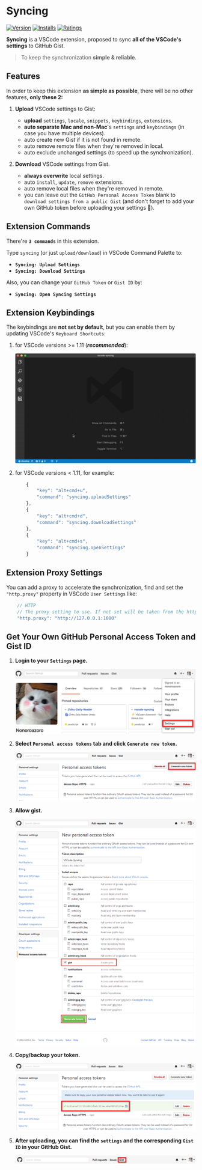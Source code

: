 # Syncing

[![Version](http://vsmarketplacebadge.apphb.com/version/nonoroazoro.syncing.svg)](https://marketplace.visualstudio.com/items?itemName=nonoroazoro.syncing)
[![Installs](http://vsmarketplacebadge.apphb.com/installs/nonoroazoro.syncing.svg)](https://marketplace.visualstudio.com/items?itemName=nonoroazoro.syncing)
[![Ratings](https://vsmarketplacebadge.apphb.com/rating/nonoroazoro.syncing.svg)](https://vsmarketplacebadge.apphb.com/rating/nonoroazoro.syncing.svg)

**Syncing** is a VSCode extension, proposed to sync **all of the VSCode's settings** to GitHub Gist.

> To keep the synchronization **simple & reliable**.


## Features

In order to keep this extension **as simple as possible**, there will be no other features, **only these 2:**

1. **Upload** VSCode settings to Gist:

    * **upload** `settings`, `locale`, `snippets`, `keybindings`, `extensions`.
    * **auto separate Mac and non-Mac**'s `settings` and `keybindings` (in case you have multiple devices).
    * auto create new Gist if it is not found in remote.
    * auto remove remote files when they're removed in local.
    * auto exclude unchanged settings (to speed up the synchronization).

1. **Download** VSCode settings from Gist.

    * **always overwrite** local settings.
    * auto `install`, `update`, `remove` extensions.
    * auto remove local files when they're removed in remote.
    * you can leave out the `GitHub Personal Access Token` blank to `download settings from a public Gist` (and don't forget to add your own GitHub token before uploading your settings :grimacing:).


## Extension Commands

There're **`3 commands`** in this extension.

Type `syncing` (or just `upload/download`) in VSCode Command Palette to:

* **`Syncing: Upload Settings`**
* **`Syncing: Download Settings`**

Also, you can change your `GitHub Token` or `Gist ID` by:

* **`Syncing: Open Syncing Settings`**


## Extension Keybindings

The keybindings are **not set by default**, but you can enable them by updating VSCode's `Keyboard Shortcuts`:

1. for VSCode versions >= 1.11 (***recommended***):

    ![keyboard-shortcuts](docs/gif/Keyboard-Shortcuts.gif)

1. for VSCode versions < 1.11, for example:

    ```javascript
        {
            "key": "alt+cmd+u",
            "command": "syncing.uploadSettings"
        },
        {
            "key": "alt+cmd+d",
            "command": "syncing.downloadSettings"
        },
        {
            "key": "alt+cmd+s",
            "command": "syncing.openSettings"
        }
    ```


## Extension Proxy Settings

You can add a proxy to accelerate the synchronization, find and set the `"http.proxy"` property in VSCode `User Settings` like:

```javascript
    // HTTP
    // The proxy setting to use. If not set will be taken from the http_proxy and https_proxy environment variables
    "http.proxy": "http://127.0.0.1:1080"
```


## Get Your Own GitHub Personal Access Token and Gist ID

1. **Login to your `Settings` page.**

    ![login to settings page](docs/0.png)

1. **Select `Personal access tokens` tab and click `Generate new token`.**

    ![generate new token](docs/1.png)

1. **Allow gist.**

    ![allow gist](docs/2.png)

1. **Copy/backup your token.**

    ![copy/backup token](docs/3.png)

1. **After uploading, you can find the `settings` and the corresponding `Gist ID` in your GitHub Gist.**

    ![gist](docs/4.png)
